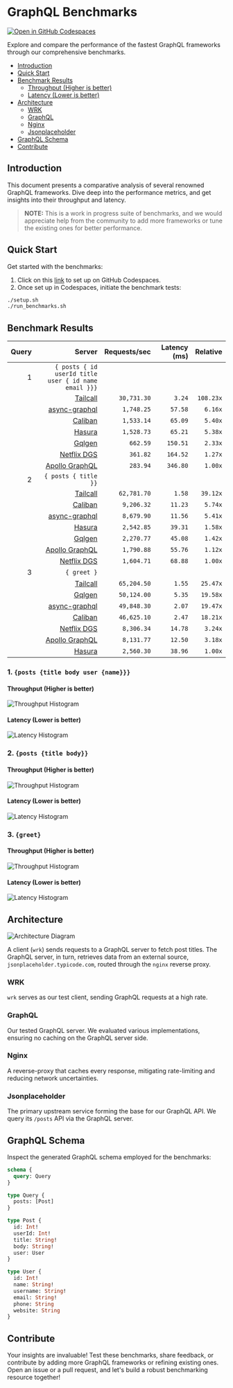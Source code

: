 # GraphQL Benchmarks <!-- omit from toc -->

[![Open in GitHub Codespaces](https://github.com/codespaces/badge.svg)](https://codespaces.new/tailcallhq/graphql-benchmarks)

Explore and compare the performance of the fastest GraphQL frameworks through our comprehensive benchmarks.

- [Introduction](#introduction)
- [Quick Start](#quick-start)
- [Benchmark Results](#benchmark-results)
  - [Throughput (Higher is better)](#throughput-higher-is-better)
  - [Latency (Lower is better)](#latency-lower-is-better)
- [Architecture](#architecture)
  - [WRK](#wrk)
  - [GraphQL](#graphql)
  - [Nginx](#nginx)
  - [Jsonplaceholder](#jsonplaceholder)
- [GraphQL Schema](#graphql-schema)
- [Contribute](#contribute)

[Tailcall]: https://github.com/tailcallhq/tailcall
[Gqlgen]: https://github.com/99designs/gqlgen
[Apollo GraphQL]: https://github.com/apollographql/apollo-server
[Netflix DGS]: https://github.com/netflix/dgs-framework
[Caliban]: https://github.com/ghostdogpr/caliban
[async-graphql]: https://github.com/async-graphql/async-graphql
[Hasura]: https://github.com/hasura/graphql-engine

## Introduction

This document presents a comparative analysis of several renowned GraphQL frameworks. Dive deep into the performance metrics, and get insights into their throughput and latency.

> **NOTE:** This is a work in progress suite of benchmarks, and we would appreciate help from the community to add more frameworks or tune the existing ones for better performance.

## Quick Start

Get started with the benchmarks:

1. Click on this [link](https://codespaces.new/tailcallhq/graphql-benchmarks) to set up on GitHub Codespaces.
2. Once set up in Codespaces, initiate the benchmark tests:

```bash
./setup.sh
./run_benchmarks.sh
```

## Benchmark Results

<!-- PERFORMANCE_RESULTS_START -->

| Query | Server | Requests/sec | Latency (ms) | Relative |
|-------:|--------:|--------------:|--------------:|---------:|
| 1 | `{ posts { id userId title user { id name email }}}` |
|| [Tailcall] | `30,731.30` | `3.24` | `108.23x` |
|| [async-graphql] | `1,748.25` | `57.58` | `6.16x` |
|| [Caliban] | `1,533.14` | `65.09` | `5.40x` |
|| [Hasura] | `1,528.73` | `65.21` | `5.38x` |
|| [Gqlgen] | `662.59` | `150.51` | `2.33x` |
|| [Netflix DGS] | `361.82` | `164.52` | `1.27x` |
|| [Apollo GraphQL] | `283.94` | `346.80` | `1.00x` |
| 2 | `{ posts { title }}` |
|| [Tailcall] | `62,781.70` | `1.58` | `39.12x` |
|| [Caliban] | `9,206.32` | `11.23` | `5.74x` |
|| [async-graphql] | `8,679.90` | `11.56` | `5.41x` |
|| [Hasura] | `2,542.85` | `39.31` | `1.58x` |
|| [Gqlgen] | `2,270.77` | `45.08` | `1.42x` |
|| [Apollo GraphQL] | `1,790.88` | `55.76` | `1.12x` |
|| [Netflix DGS] | `1,604.71` | `68.88` | `1.00x` |
| 3 | `{ greet }` |
|| [Tailcall] | `65,204.50` | `1.55` | `25.47x` |
|| [Gqlgen] | `50,124.00` | `5.35` | `19.58x` |
|| [async-graphql] | `49,848.30` | `2.07` | `19.47x` |
|| [Caliban] | `46,625.10` | `2.47` | `18.21x` |
|| [Netflix DGS] | `8,306.34` | `14.78` | `3.24x` |
|| [Apollo GraphQL] | `8,131.77` | `12.50` | `3.18x` |
|| [Hasura] | `2,560.30` | `38.96` | `1.00x` |

<!-- PERFORMANCE_RESULTS_END -->



### 1. `{posts {title body user {name}}}`
#### Throughput (Higher is better)

![Throughput Histogram](assets/req_sec_histogram1.png)

#### Latency (Lower is better)

![Latency Histogram](assets/latency_histogram1.png)

### 2. `{posts {title body}}`
#### Throughput (Higher is better)

![Throughput Histogram](assets/req_sec_histogram2.png)

#### Latency (Lower is better)

![Latency Histogram](assets/latency_histogram2.png)

### 3. `{greet}`
#### Throughput (Higher is better)

![Throughput Histogram](assets/req_sec_histogram3.png)

#### Latency (Lower is better)

![Latency Histogram](assets/latency_histogram3.png)

## Architecture

![Architecture Diagram](assets/architecture.png)

A client (`wrk`) sends requests to a GraphQL server to fetch post titles. The GraphQL server, in turn, retrieves data from an external source, `jsonplaceholder.typicode.com`, routed through the `nginx` reverse proxy.

### WRK

`wrk` serves as our test client, sending GraphQL requests at a high rate.

### GraphQL

Our tested GraphQL server. We evaluated various implementations, ensuring no caching on the GraphQL server side.

### Nginx

A reverse-proxy that caches every response, mitigating rate-limiting and reducing network uncertainties.

### Jsonplaceholder

The primary upstream service forming the base for our GraphQL API. We query its `/posts` API via the GraphQL server.

## GraphQL Schema

Inspect the generated GraphQL schema employed for the benchmarks:

```graphql
schema {
  query: Query
}

type Query {
  posts: [Post]
}

type Post {
  id: Int!
  userId: Int!
  title: String!
  body: String!
  user: User
}

type User {
  id: Int!
  name: String!
  username: String!
  email: String!
  phone: String
  website: String
}
```

## Contribute

Your insights are invaluable! Test these benchmarks, share feedback, or contribute by adding more GraphQL frameworks or refining existing ones. Open an issue or a pull request, and let's build a robust benchmarking resource together!
